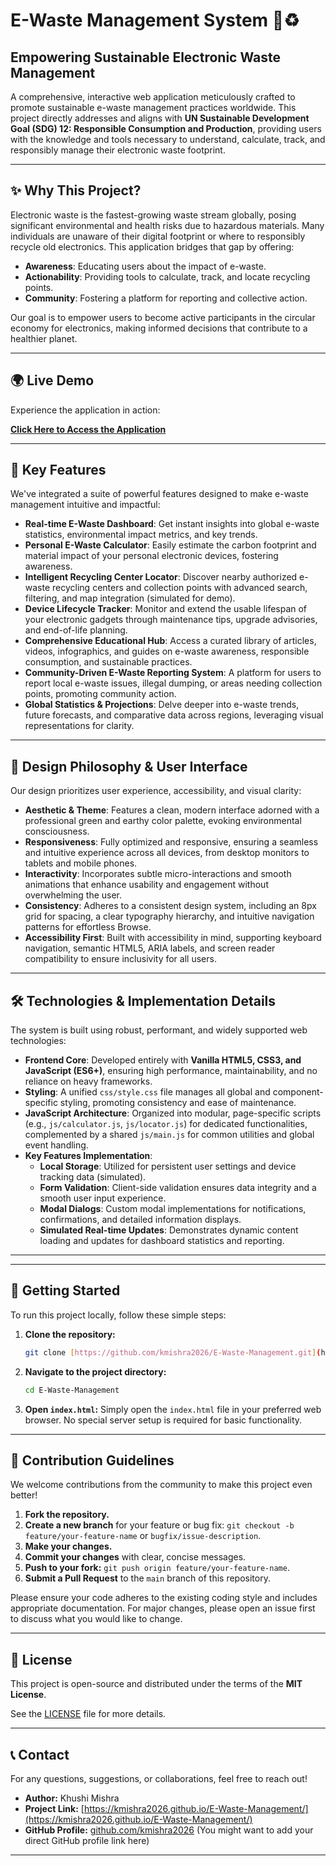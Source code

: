 # E-Waste Management System 🌿♻️

## Empowering Sustainable Electronic Waste Management

A comprehensive, interactive web application meticulously crafted to promote sustainable e-waste management practices worldwide. This project directly addresses and aligns with **UN Sustainable Development Goal (SDG) 12: Responsible Consumption and Production**, providing users with the knowledge and tools necessary to understand, calculate, track, and responsibly manage their electronic waste footprint.

---

## ✨ Why This Project?

Electronic waste is the fastest-growing waste stream globally, posing significant environmental and health risks due to hazardous materials. Many individuals are unaware of their digital footprint or where to responsibly recycle old electronics. This application bridges that gap by offering:

* **Awareness**: Educating users about the impact of e-waste.
* **Actionability**: Providing tools to calculate, track, and locate recycling points.
* **Community**: Fostering a platform for reporting and collective action.

Our goal is to empower users to become active participants in the circular economy for electronics, making informed decisions that contribute to a healthier planet.

---

## 🌍 Live Demo

Experience the application in action:

[**Click Here to Access the Application**](https://kmishra2026.github.io/E-Waste-Management/)

---

## 🚀 Key Features

We've integrated a suite of powerful features designed to make e-waste management intuitive and impactful:

* **Real-time E-Waste Dashboard**: Get instant insights into global e-waste statistics, environmental impact metrics, and key trends.
* **Personal E-Waste Calculator**: Easily estimate the carbon footprint and material impact of your personal electronic devices, fostering awareness.
* **Intelligent Recycling Center Locator**: Discover nearby authorized e-waste recycling centers and collection points with advanced search, filtering, and map integration (simulated for demo).
* **Device Lifecycle Tracker**: Monitor and extend the usable lifespan of your electronic gadgets through maintenance tips, upgrade advisories, and end-of-life planning.
* **Comprehensive Educational Hub**: Access a curated library of articles, videos, infographics, and guides on e-waste awareness, responsible consumption, and sustainable practices.
* **Community-Driven E-Waste Reporting System**: A platform for users to report local e-waste issues, illegal dumping, or areas needing collection points, promoting community action.
* **Global Statistics & Projections**: Delve deeper into e-waste trends, future forecasts, and comparative data across regions, leveraging visual representations for clarity.

---

## 🎨 Design Philosophy & User Interface

Our design prioritizes user experience, accessibility, and visual clarity:

* **Aesthetic & Theme**: Features a clean, modern interface adorned with a professional green and earthy color palette, evoking environmental consciousness.
* **Responsiveness**: Fully optimized and responsive, ensuring a seamless and intuitive experience across all devices, from desktop monitors to tablets and mobile phones.
* **Interactivity**: Incorporates subtle micro-interactions and smooth animations that enhance usability and engagement without overwhelming the user.
* **Consistency**: Adheres to a consistent design system, including an 8px grid for spacing, a clear typography hierarchy, and intuitive navigation patterns for effortless Browse.
* **Accessibility First**: Built with accessibility in mind, supporting keyboard navigation, semantic HTML5, ARIA labels, and screen reader compatibility to ensure inclusivity for all users.

---

## 🛠️ Technologies & Implementation Details

The system is built using robust, performant, and widely supported web technologies:

* **Frontend Core**: Developed entirely with **Vanilla HTML5, CSS3, and JavaScript (ES6+)**, ensuring high performance, maintainability, and no reliance on heavy frameworks.
* **Styling**: A unified `css/style.css` file manages all global and component-specific styling, promoting consistency and ease of maintenance.
* **JavaScript Architecture**: Organized into modular, page-specific scripts (e.g., `js/calculator.js`, `js/locator.js`) for dedicated functionalities, complemented by a shared `js/main.js` for common utilities and global event handling.
* **Key Features Implementation**:
    * **Local Storage**: Utilized for persistent user settings and device tracking data (simulated).
    * **Form Validation**: Client-side validation ensures data integrity and a smooth user input experience.
    * **Modal Dialogs**: Custom modal implementations for notifications, confirmations, and detailed information displays.
    * **Simulated Real-time Updates**: Demonstrates dynamic content loading and updates for dashboard statistics and reporting.

---

---

## 🚀 Getting Started

To run this project locally, follow these simple steps:

1.  **Clone the repository:**
    ```bash
    git clone [https://github.com/kmishra2026/E-Waste-Management.git](https://github.com/kmishra2026/E-Waste-Management.git)
    ```
2.  **Navigate to the project directory:**
    ```bash
    cd E-Waste-Management
    ```
3.  **Open `index.html`:** Simply open the `index.html` file in your preferred web browser. No special server setup is required for basic functionality.

---

## 🤝 Contribution Guidelines

We welcome contributions from the community to make this project even better!

1.  **Fork the repository.**
2.  **Create a new branch** for your feature or bug fix: `git checkout -b feature/your-feature-name` or `bugfix/issue-description`.
3.  **Make your changes.**
4.  **Commit your changes** with clear, concise messages.
5.  **Push to your fork:** `git push origin feature/your-feature-name`.
6.  **Submit a Pull Request** to the `main` branch of this repository.

Please ensure your code adheres to the existing coding style and includes appropriate documentation. For major changes, please open an issue first to discuss what you would like to change.

---

## 📜 License

This project is open-source and distributed under the terms of the **MIT License**.

See the [LICENSE](LICENSE) file for more details.

---

## 📞 Contact

For any questions, suggestions, or collaborations, feel free to reach out!

* **Author:** Khushi Mishra
* **Project Link:** [https://kmishra2026.github.io/E-Waste-Management/](https://kmishra2026.github.io/E-Waste-Management/)
* **GitHub Profile:** [github.com/kmishra2026](https://github.com/kmishra2026) (You might want to add your direct GitHub profile link here)

---
